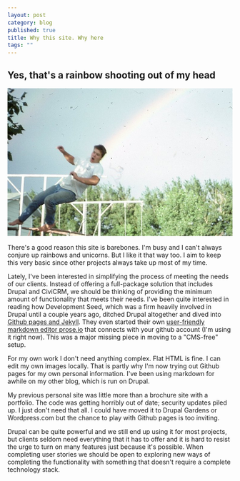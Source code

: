 ```yaml
---
layout: post
category: blog
published: true
title: Why this site. Why here
tags: ""
---
```


## Yes, that's a rainbow shooting out of my head

![rainbow](/media/herb-rainbow-web.jpg)

There's a good reason this site is barebones. I'm busy and I can't always conjure up rainbows and unicorns. But I like it that way too. I aim to keep this very basic since other projects always take up most of my time.

Lately, I've been interested in simplifying the process of meeting the needs of our clients. Instead of offering a full-package solution that includes Drupal and CiviCRM, we should be thinking of providing the minimum amount of functionality that meets their needs. I've been quite interested in reading how Development Seed, which was a firm heavily involved in Drupal until a couple years ago, ditched Drupal altogether and dived into [Github pages and Jekyll](http://developmentseed.org/blog/2012/07/27/build-cms-free-websites/). They even started their own [user-friendly markdown editor prose.io](http://developmentseed.org/blog/2012/june/25/prose-a-content-editor-for-github/) that connects with your github account (I'm using it right now). This was a major missing piece in moving to a "CMS-free" setup.

For my own work I don't need anything complex. Flat HTML is fine. I can edit my own images locally. That is partly why I'm now trying out Github pages for my own personal information. I've been using markdown for awhile on my other blog, which is run on Drupal. 

My previous personal site was little more than a brochure site with a portfolio. The code was getting horribly out of date; security updates piled up. I just don't need that all. I could have moved it to Drupal Gardens or Wordpress.com but the chance to play with Github pages is too inviting.

Drupal can be quite powerful and we still end up using it for most projects, but clients seldom need everything that it has to offer and it is hard to resist the urge to turn on many features just because it's possible. When completing user stories we should be open to exploring new ways of completing the functionality with something that doesn't require a complete technology stack.
